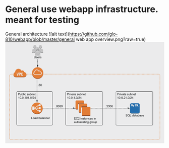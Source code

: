 # General use webapp infrastructure. meant for testing

General architecture
![alt text](https://github.com/glo-810/webapp/blob/master/general web app overview.png?raw=true)
![alt text](https://github.com/glo-810/webapp/blob/master/architecture.png?raw=true)
